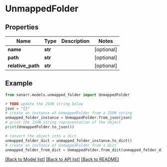 # UnmappedFolder


## Properties

Name | Type | Description | Notes
------------ | ------------- | ------------- | -------------
**name** | **str** |  | [optional] 
**path** | **str** |  | [optional] 
**relative_path** | **str** |  | [optional] 

## Example

```python
from sonarr.models.unmapped_folder import UnmappedFolder

# TODO update the JSON string below
json = "{}"
# create an instance of UnmappedFolder from a JSON string
unmapped_folder_instance = UnmappedFolder.from_json(json)
# print the JSON string representation of the object
print(UnmappedFolder.to_json())

# convert the object into a dict
unmapped_folder_dict = unmapped_folder_instance.to_dict()
# create an instance of UnmappedFolder from a dict
unmapped_folder_from_dict = UnmappedFolder.from_dict(unmapped_folder_dict)
```
[[Back to Model list]](../README.md#documentation-for-models) [[Back to API list]](../README.md#documentation-for-api-endpoints) [[Back to README]](../README.md)


